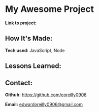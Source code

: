# My Awesome Project


**Link to project:** 



## How It's Made:



**Tech used:**  JavaScript, Node



## Lessons Learned:


## Contact:


**Github:** <https://github.com/eoreilly0906>

**Email:** edwardoreilly0906@gmail.com

